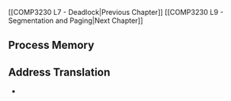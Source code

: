 
[[COMP3230 L7 - Deadlock|Previous Chapter]] [[COMP3230 L9 - Segmentation and Paging|Next Chapter]]

## Process Memory




## Address Translation
- 
